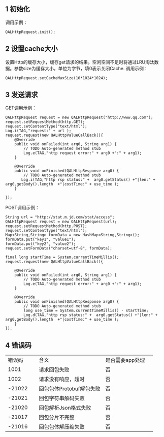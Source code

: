 ## 1 初始化 

调用示例：
```
QALHttpRequest.init();
```

## 2 设置cache大小
设置Http的缓存大小，缓存get请求的结果。空闲空间不足时将通过LRU淘汰数据。参数size为缓存大小，单位为字节，填0表示关闭Cache.
调用示例： 
```
QALHttpRequest.setCacheMaxSize(10*1024*1024);
```

## 3 发送请求 

GET调用示例： 
```
QALHttpRequest request = new QALHttpRequest("http://www.qq.com");
request.setRequestMethod(http.GET);
request.setContentType("text/html");            
Log.i(TAG,"request:" + url );
request.request(new QALHttpValueCallBack(){                        
	@Override
	public void onFailed(int arg0, String arg1) {
		// TODO Auto-generated method stub
		Log.e(TAG,"http request error:" + arg0 +":" + arg1);
	}

	@Override
	public void onFinished(QALHttpResponse arg0) {
		// TODO Auto-generated method stub                                    
	   Log.i(TAG,"http rsp status:" +  arg0.getStatus() +"|len:" + arg0.getBody().length  +"|costTime:" + use_time );
	}
						 
});
```

POST调用示例： 
```
String url = "http://stat.m.jd.com/stat/access";
QALHttpRequest request = new QALHttpRequest(url);
request.setRequestMethod(http.POST);
request.setContentType("text/html");	
Map<String,String> formData = new HashMap<String,String>();
formData.put("key1", "value1");
formData.put("key2", "value2");
request.setFormData("charset=utf-8", formData);

final long startTime = System.currentTimeMillis();
request.request(new QALHttpValueCallBack(){

	@Override
	public void onFailed(int arg0, String arg1) {
		// TODO Auto-generated method stub
		Log.e(TAG,"http request error:" + arg0 +":" + arg1);
	}

	@Override
	public void onFinished(QALHttpResponse arg0) {
		// TODO Auto-generated method stub
		long use_time = System.currentTimeMillis() - startTime;
		Log.d(TAG,"http rsp status:" +  arg0.getStatus() +"|len:" + arg0.getBody().length  +"|costTime:" + use_time );
	}
});
```

## 4 错误码

<table class="table table-bordered">
<tr><td width="21%">错误码</td><td>含义</td><td width="34%">是否需要app处理</td></tr>
<tr><td>1001</td><td>请求回包失败</td><td>否</td></tr>
<tr><td>1002</td><td>请求没有响应，超时</td><td>否</td></tr>
<tr><td>-21022</td><td>回包包体Protobuf解包失败</td><td>否</td></tr>
<tr><td>-21021</td><td>回包字符串解码失败</td><td>否</td></tr>
<tr><td>-21020</td><td>回包解析Json格式失败</td><td>否</td></tr>
<tr><td>-21017</td><td>回包分片不完整</td><td>否</td></tr>
<tr><td>-21016</td><td>回包包体解压缩失败</td><td>否</td></tr>
</table>

